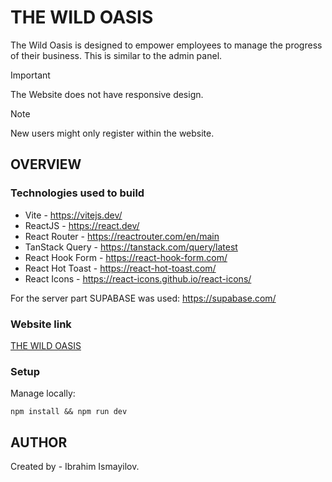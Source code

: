 # THE WILD OASIS

The Wild Oasis is designed to empower employees to manage the progress of their business. This is similar to the admin panel.

> [!IMPORTANT]
> The Website does not have responsive design.

> [!NOTE]
> New users might only register within the website.

## OVERVIEW

### Technologies used to build

- Vite - https://vitejs.dev/
- ReactJS - https://react.dev/
- React Router - https://reactrouter.com/en/main
- TanStack Query - https://tanstack.com/query/latest
- React Hook Form - https://react-hook-form.com/
- React Hot Toast - https://react-hot-toast.com/
- React Icons - https://react-icons.github.io/react-icons/

For the server part SUPABASE was used: https://supabase.com/

### Website link

[THE WILD OASIS](https://the-wild-oasis-sigma-eight.vercel.app/)

### Setup

Manage locally:

```
npm install && npm run dev
```

## AUTHOR

Created by - Ibrahim Ismayilov.
